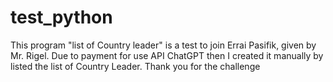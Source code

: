 # test_python
 
This program "list of Country leader" is a test to join Errai Pasifik, given by Mr. Rigel. Due to payment for use API ChatGPT then I created it manually by listed the list of Country Leader. Thank you for the challenge
